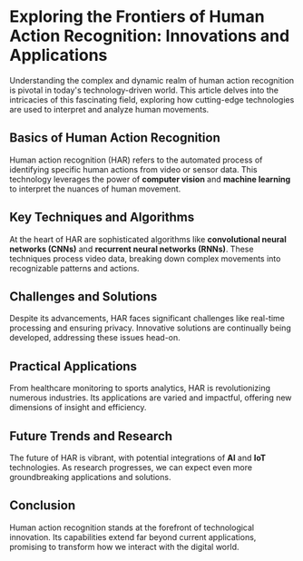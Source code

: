 # Exploring the Frontiers of Human Action Recognition: Innovations and Applications

Understanding the complex and dynamic realm of human action recognition is pivotal in today's technology-driven world. This article delves into the intricacies of this fascinating field, exploring how cutting-edge technologies are used to interpret and analyze human movements.

## Basics of Human Action Recognition

Human action recognition (HAR) refers to the automated process of identifying specific human actions from video or sensor data. This technology leverages the power of **computer vision** and **machine learning** to interpret the nuances of human movement.

## Key Techniques and Algorithms

At the heart of HAR are sophisticated algorithms like **convolutional neural networks (CNNs)** and **recurrent neural networks (RNNs)**. These techniques process video data, breaking down complex movements into recognizable patterns and actions.

## Challenges and Solutions

Despite its advancements, HAR faces significant challenges like real-time processing and ensuring privacy. Innovative solutions are continually being developed, addressing these issues head-on.

## Practical Applications

From healthcare monitoring to sports analytics, HAR is revolutionizing numerous industries. Its applications are varied and impactful, offering new dimensions of insight and efficiency.

## Future Trends and Research

The future of HAR is vibrant, with potential integrations of **AI** and **IoT** technologies. As research progresses, we can expect even more groundbreaking applications and solutions.

## Conclusion

Human action recognition stands at the forefront of technological innovation. Its capabilities extend far beyond current applications, promising to transform how we interact with the digital world.
